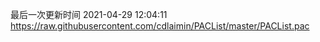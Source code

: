 最后一次更新时间 2021-04-29 12:04:11
https://raw.githubusercontent.com/cdlaimin/PACList/master/PACList.pac

